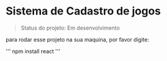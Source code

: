 # Sistema de Cadastro de jogos

> Status do projeto: Em desenvolvimento

para rodar esse projeto na sua maquina, por favor digite:

'''
npm install react
'''

